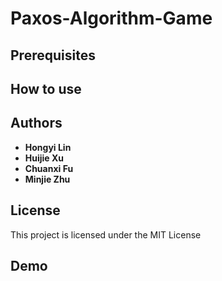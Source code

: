 # Paxos-Algorithm-Game

## Prerequisites

## How to use

## Authors
* **Hongyi Lin**
* **Huijie Xu**
* **Chuanxi Fu**
* **Minjie Zhu**

## License

This project is licensed under the MIT License

## Demo
